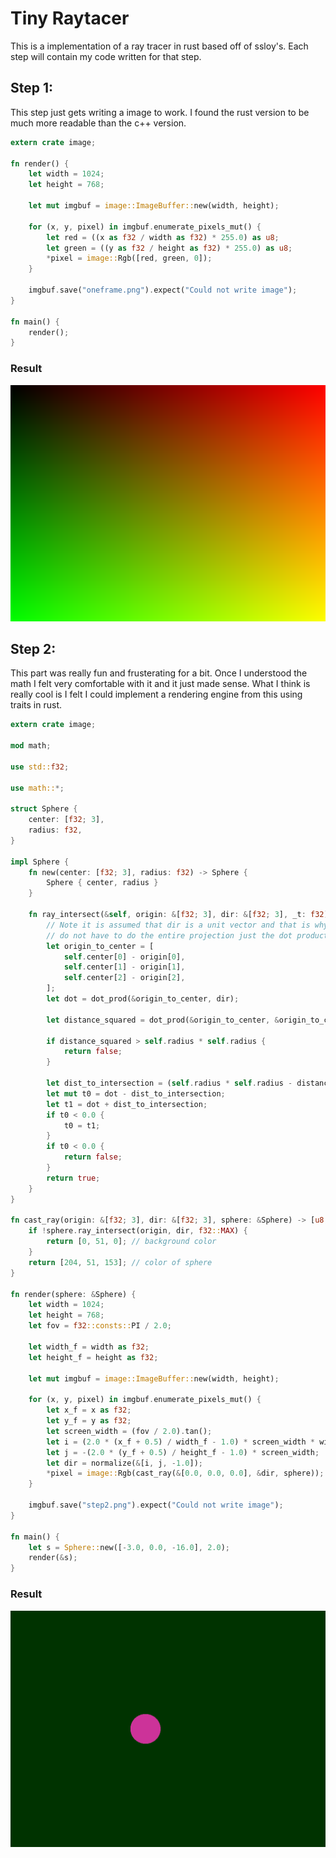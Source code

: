 # Tiny Raytacer
This is a implementation of a ray tracer in rust based off of ssloy's.
Each step will contain my code written for that step.

## Step 1:

This step just gets writing a image to work. I found the rust version to be much
more readable than the c++ version.

```rust
extern crate image;

fn render() {
    let width = 1024;
    let height = 768;

    let mut imgbuf = image::ImageBuffer::new(width, height);

    for (x, y, pixel) in imgbuf.enumerate_pixels_mut() {
        let red = ((x as f32 / width as f32) * 255.0) as u8;
        let green = ((y as f32 / height as f32) * 255.0) as u8;
        *pixel = image::Rgb([red, green, 0]);
    }

    imgbuf.save("oneframe.png").expect("Could not write image");
}

fn main() {
    render();
}
```

### Result
![Result of step 1](step1.png)

## Step 2:

This part was really fun and frusterating for a bit. Once I understood the math
I felt very comfortable with it and it just made sense. What I think is really 
cool is I felt I could implement a rendering engine from this using traits in 
rust.

```rust
extern crate image;

mod math;

use std::f32;

use math::*;

struct Sphere {
    center: [f32; 3],
    radius: f32,
}

impl Sphere {
    fn new(center: [f32; 3], radius: f32) -> Sphere {
        Sphere { center, radius }
    }

    fn ray_intersect(&self, origin: &[f32; 3], dir: &[f32; 3], _t: f32) -> bool {
        // Note it is assumed that dir is a unit vector and that is why we
        // do not have to do the entire projection just the dot product
        let origin_to_center = [
            self.center[0] - origin[0],
            self.center[1] - origin[1],
            self.center[2] - origin[2],
        ];
        let dot = dot_prod(&origin_to_center, dir);

        let distance_squared = dot_prod(&origin_to_center, &origin_to_center) - dot * dot;

        if distance_squared > self.radius * self.radius {
            return false;
        }

        let dist_to_intersection = (self.radius * self.radius - distance_squared).sqrt();
        let mut t0 = dot - dist_to_intersection;
        let t1 = dot + dist_to_intersection;
        if t0 < 0.0 {
            t0 = t1;
        }
        if t0 < 0.0 {
            return false;
        }
        return true;
    }
}

fn cast_ray(origin: &[f32; 3], dir: &[f32; 3], sphere: &Sphere) -> [u8; 3] {
    if !sphere.ray_intersect(origin, dir, f32::MAX) {
        return [0, 51, 0]; // background color
    }
    return [204, 51, 153]; // color of sphere
}

fn render(sphere: &Sphere) {
    let width = 1024;
    let height = 768;
    let fov = f32::consts::PI / 2.0;

    let width_f = width as f32;
    let height_f = height as f32;

    let mut imgbuf = image::ImageBuffer::new(width, height);

    for (x, y, pixel) in imgbuf.enumerate_pixels_mut() {
        let x_f = x as f32;
        let y_f = y as f32;
        let screen_width = (fov / 2.0).tan();
        let i = (2.0 * (x_f + 0.5) / width_f - 1.0) * screen_width * width_f / height_f;
        let j = -(2.0 * (y_f + 0.5) / height_f - 1.0) * screen_width;
        let dir = normalize(&[i, j, -1.0]);
        *pixel = image::Rgb(cast_ray(&[0.0, 0.0, 0.0], &dir, sphere));
    }

    imgbuf.save("step2.png").expect("Could not write image");
}

fn main() {
    let s = Sphere::new([-3.0, 0.0, -16.0], 2.0);
    render(&s);
}
```

### Result
![Result from step 2](step2.png)